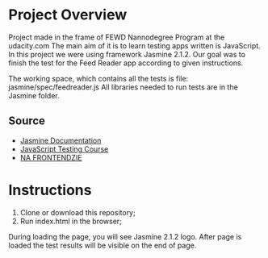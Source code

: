 # Project Overview

Project made in the frame of FEWD Nannodegree Program at the udacity.com
The main aim of it is to learn testing apps written is JavaScript. In this project we were using framework Jasmine 2.1.2. 
Our goal was to finish the test for the Feed Reader app according to given instructions.

The working space, which contains all the tests is file:
jasmine/spec/feedreader.js
All libraries needed to run tests are in the Jasmine folder.

## Source

* [Jasmine Documentation](https://jasmine.github.io/2.1/introduction) 
* [JavaScript Testing Course](https://de.udacity.com/course/javascript-testing--ud549)
* [NA FRONTENDZIE](https://www.nafrontendzie.pl/jasmine-podstawy-testowania)

# Instructions

1. Clone or download this repository;
2. Run index.html in the browser;

During loading the page, you will see Jasmine 2.1.2 logo. After page is loaded the test results will be visible on the end of page.

